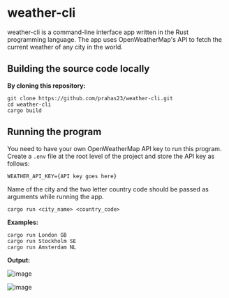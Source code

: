 # weather-cli

weather-cli is a command-line interface app written in the Rust programming language. The app uses OpenWeatherMap's API to fetch the current weather of any city in the world.

## Building the source code locally 
**By cloning this repository:**
```
git clone https://github.com/prahas23/weather-cli.git
cd weather-cli
cargo build
```

## Running the program
You need to have your own OpenWeatherMap API key to run this program.
Create a `.env` file at the root level of the project and store the API key as follows:
```
WEATHER_API_KEY={API key goes here}
```
Name of the city and the two letter country code should be passed as arguments while running the app.
```
cargo run <city_name> <country_code>
```
**Examples:**
```
cargo run London GB
cargo run Stockholm SE
cargo run Amsterdam NL
```
**Output:**

![image](https://user-images.githubusercontent.com/59818767/176035732-b4a1df80-f10b-4463-8406-69e1197ac957.png)

![image](https://user-images.githubusercontent.com/59818767/176036519-2a8d9ab1-9c10-4836-a2c9-84bb711660a1.png)
